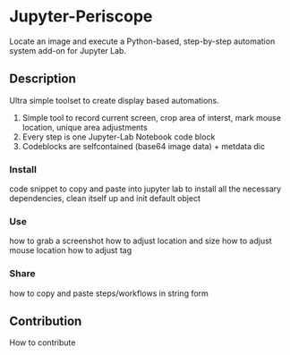 # Jupyter-Periscope
Locate an image and execute a Python-based, step-by-step automation system add-on for Jupyter Lab.

## Description
Ultra simple toolset to create display based automations.
1. Simple tool to record current screen, crop area of interst, mark mouse location, unique area adjustments
1. Every step is one Jupyter-Lab Notebook code block
1. Codeblocks are selfcontained (base64 image data) + metdata dic

### Install
code snippet to copy and paste into jupyter lab to install all the necessary dependencies, clean itself up and init default object

### Use
how to grab a screenshot
how to adjust location and size
how to adjust mouse location
how to adjust tag

### Share
how to copy and paste steps/workflows in string form

## Contribution
How to contribute
